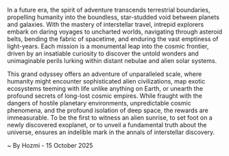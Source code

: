 
In a future era, the spirit of adventure transcends terrestrial boundaries, propelling humanity into the boundless, star-studded void between planets and galaxies. With the mastery of interstellar travel, intrepid explorers embark on daring voyages to uncharted worlds, navigating through asteroid belts, bending the fabric of spacetime, and enduring the vast emptiness of light-years. Each mission is a monumental leap into the cosmic frontier, driven by an insatiable curiosity to discover the untold wonders and unimaginable perils lurking within distant nebulae and alien solar systems.

This grand odyssey offers an adventure of unparalleled scale, where humanity might encounter sophisticated alien civilizations, map exotic ecosystems teeming with life unlike anything on Earth, or unearth the profound secrets of long-lost cosmic empires. While fraught with the dangers of hostile planetary environments, unpredictable cosmic phenomena, and the profound isolation of deep space, the rewards are immeasurable. To be the first to witness an alien sunrise, to set foot on a newly discovered exoplanet, or to unveil a fundamental truth about the universe, ensures an indelible mark in the annals of interstellar discovery.

~ By Hozmi - 15 October 2025
